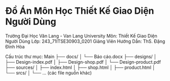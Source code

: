 # Đồ Án Môn Học Thiết Kế Giao Diện Người Dùng

Trường Đại Học Văn Lang - Van Lang University
Môn: Thiết Kế Giao Diện Người Dùng
Lớp: 243_71ITSE30903_0201
Giảng Viên Hướng Dẫn: ThS. Đặng Đình Hòa

Cấu trúc thư mục:
Main
├── docs/
│   └── Báo cáo.docx
├── designs/
│   ├── Design-index.pdf
│   ├── Design-shop.pdf
│   └── Design-product.pdf
├── sources/
│   ├── index.html
│   ├── shop.html
│   ├── product.html
│   └── srcs/
│       └── … (các file nguồn khác)



